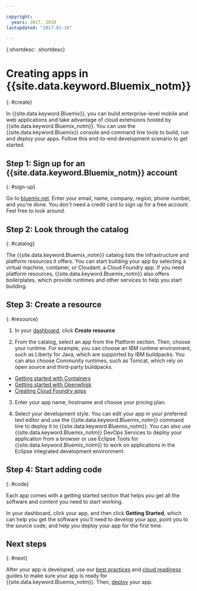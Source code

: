 ```yaml
---

copyright:
  years: 2017, 2018
lastupdated: "2017-01-16"

---
```


{:shortdesc: .shortdesc}

# Creating apps in {{site.data.keyword.Bluemix_notm}}
{: #create}

In {{site.data.keyword.Bluemix}}, you can build enterprise-level mobile and web applications and take advantage of cloud extensions hosted by {{site.data.keyword.Bluemix_notm}}. You can use the {{site.data.keyword.Bluemix}} console and command line tools to build, run and deploy your apps. Follow this end-to-end development scenario to get started.

## Step 1: Sign up for an {{site.data.keyword.Bluemix_notm}} account
{: #sign-up}

Go to [bluemix.net](bluemix.net). Enter your email, name, company, region, phone number, and you're done. You don't need a credit card to sign up for a free account. Feel free to look around.

## Step 2: Look through the catalog
{: #catalog}

The {{site.data.keyword.Bluemix_notm}} catalog lists the infrastructure and platform resources it offers. You can start building your app by selecting a virtual machine, container, or Cloudant, a Cloud Foundry app. If you need platform resources, {{site.data.keyword.Bluemix_notm}} also offers boilerplates, which provide runtimes and other services to help you start building.

## Step 3: Create a resource
{: #resource}

1. In your [dashboard](https://console.bluemix.net/dashboard/apps/), click **Create resource**.

2. From the catalog, select an app from the Platform section. Then, choose your runtime. For example, you can choose an IBM runtime environment, such as Liberty for Java, which are supported by IBM buildpacks. You can also choose Community runtimes, such as Tomcat, which rely on open source and third-party buildpacks.

  * [Getting started with Containers](../containers/container_index.html)
  * [Getting started with Openwhisk](../openwhisk/index.html)
  * [Creating Cloud Foundry apps](../cfapps/index.html#creating_cloud_foundry_apps)

3. Enter your app name, hostname and choose your pricing plan.

4. Select your development style. You can edit your app in your preferred text editor and use the {{site.data.keyword.Bluemix_notm}} command line to deploy it to {{site.data.keyword.Bluemix_notm}}. You can also use {{site.data.keyword.Bluemix_notm}} DevOps Services to deploy your application from a browser or use Eclipse Tools for {{site.data.keyword.Bluemix_notm}} to work on applications in the Eclipse integrated development environment.

## Step 4: Start adding code
{: #code}

Each app comes with a getting started section that helps you get all the software and content you need to start working.

In your dashboard, click your app, and then click **Getting Started**, which can help you get the software you'll need to develop your app, point you to the source code, and help you deploy your app for the first time.

## Next steps
{: #next}

After your app is developed, use our [best practices](best-practice.html) and [cloud readiness](cloud-ready.html) guides to make sure your app is ready for {{site.data.keyword.Bluemix_notm}}. Then, [deploy](../starters/install_cli.html) your app.
